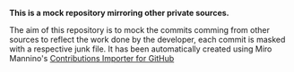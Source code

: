**This is a mock repository mirroring other private sources.** 

The aim of this repository is to mock the commits comming from other sources to reflect the work done by the developer, each commit is masked with a respective junk file.
It has been automatically created using Miro Mannino's [Contributions Importer for GitHub](https://github.com/miromannino/contributions-importer-for-github)

